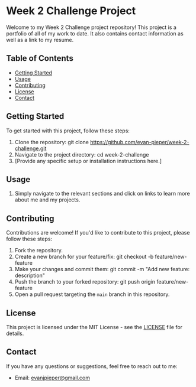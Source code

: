 # Week 2 Challenge Project

Welcome to my Week 2 Challenge project repository! This project is a portfolio of all of my work to date. It also contains contact information as well as a link to my resume.

## Table of Contents
- [Getting Started](#getting-started)
- [Usage](#usage)
- [Contributing](#contributing)
- [License](#license)
- [Contact](#contact)

## Getting Started
To get started with this project, follow these steps:

1. Clone the repository:
git clone https://github.com/evan-pieper/week-2-challenge.git
2. Navigate to the project directory:
cd week-2-challenge
3. [Provide any specific setup or installation instructions here.]

## Usage

1. Simply navigate to the relevant sections and click on links to learn more about me and my projects.

## Contributing
Contributions are welcome! If you'd like to contribute to this project, please follow these steps:

1. Fork the repository.
2. Create a new branch for your feature/fix:
git checkout -b feature/new-feature
3. Make your changes and commit them:
git commit -m "Add new feature: description"
4. Push the branch to your forked repository:
git push origin feature/new-feature
5. Open a pull request targeting the `main` branch in this repository.

## License
This project is licensed under the MIT License - see the [LICENSE](LICENSE) file for details.

## Contact
If you have any questions or suggestions, feel free to reach out to me:

- Email: [evanjpieper@gmail.com](mailto:evanjpieper@gmail.com)